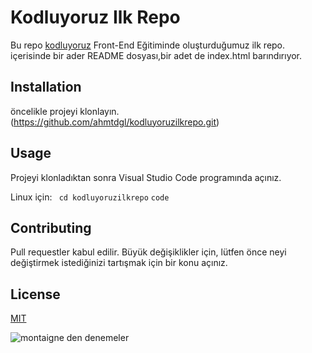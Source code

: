 # Kodluyoruz Ilk Repo
Bu repo [kodluyoruz](kodluyoruz.com) Front-End Eğitiminde oluşturduğumuz ilk repo. içerisinde bir ader README dosyası,bir adet de index.html barındırıyor.

## Installation
öncelikle projeyi klonlayın. (https://github.com/ahmtdgl/kodluyoruzilkrepo.git)

## Usage
Projeyi klonladıktan sonra Visual Studio Code programında açınız.

Linux için:
` cd kodluyoruzilkrepo`
`code`

## Contributing
Pull requestler kabul edilir. Büyük değişiklikler için, lütfen önce neyi değiştirmek istediğinizi tartışmak için bir konu açınız.

## License
[MIT](mit.com)

![montaigne den denemeler](https://tenor.com/view/gif-27039486)